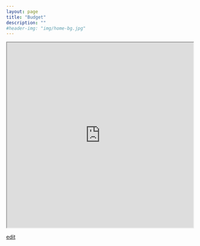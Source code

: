 ```yaml
---
layout: page
title: "Budget"
description: ""
#header-img: "img/home-bg.jpg"
---
```


<iframe src="https://docs.google.com/spreadsheets/d/e/2PACX-1vSwHnoZsPh02b_OE19B5ZFVp9-WKOv94DxJKhSu53E3n9CkpEBe7Uw4tinsXZZPKVUz2mQ6iRWhlw42/pubhtml?gid=127562411&amp;single=true&amp;widget=true&amp;headers=false" width="100%" height="500"></iframe>

[edit](https://docs.google.com/spreadsheets/d/1_lMkSyQypn8EPSGbDWEvVN2-D9PX6IJdhP__uy7DTiA/edit#gid=127562411)